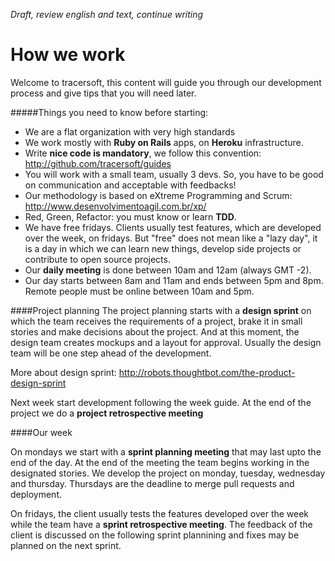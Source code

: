 *Draft, review english and text, continue writing*

# How we work

Welcome to tracersoft, this content will guide you through our development process and give tips that you will need later.

#####Things you need to know before starting:

* We are a flat organization with very high standards
* We work mostly with **Ruby on Rails** apps, on **Heroku** infrastructure.
* Write **nice code is mandatory**, we follow this convention: http://github.com/tracersoft/guides
* You will work with a small team, usually 3 devs. So, you have to be good on communication and acceptable with feedbacks!
* Our methodology is based on eXtreme Programming and Scrum: http://www.desenvolvimentoagil.com.br/xp/
* Red, Green, Refactor: you must know or learn **TDD**.
* We have free fridays. Clients usually test features, which are developed over the week, on fridays. But "free" does not mean like a "lazy day", it is a day in which we can learn new things, develop side projects or contribute to open source projects.
* Our **daily meeting** is done between 10am and 12am (always GMT -2).
* Our day starts between 8am and 11am and ends between 5pm and 8pm. Remote people must be online between 10am and 5pm.

####Project planning
The project planning starts with a **design sprint** on which the team receives the requirements of a project, brake it in small stories and make decisions about the project. And at this moment, the design team creates mockups and a layout for approval. Usually the design team will be one step ahead of the development.

More about design sprint: http://robots.thoughtbot.com/the-product-design-sprint

Next week start development following the week guide.
At the end of the project we do a **project retrospective meeting**

####Our week

On mondays we start with a **sprint planning meeting** that may last upto the end of the day. At the end of the meeting the team begins working in the designated stories. We develop the project on monday, tuesday, wednesday and thursday.
Thursdays are the deadline to merge pull requests and deployment.

On fridays, the client usually tests the features developed over the week while the team have a **sprint retrospective meeting**. The feedback of the client is discussed on the following sprint plannining and fixes may be planned on the next sprint.
